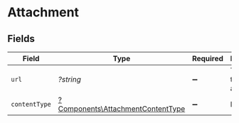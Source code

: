 # Attachment


## Fields

| Field                                                                                 | Type                                                                                  | Required                                                                              | Description                                                                           | Example                                                                               |
| ------------------------------------------------------------------------------------- | ------------------------------------------------------------------------------------- | ------------------------------------------------------------------------------------- | ------------------------------------------------------------------------------------- | ------------------------------------------------------------------------------------- |
| `url`                                                                                 | *?string*                                                                             | :heavy_minus_sign:                                                                    | The URL of the attachment.                                                            | http://example.com/resume.pdf                                                         |
| `contentType`                                                                         | [?Components\AttachmentContentType](../../Models/Components/AttachmentContentType.md) | :heavy_minus_sign:                                                                    | N/A                                                                                   |                                                                                       |